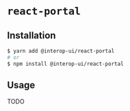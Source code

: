 # `react-portal`

## Installation

```sh
$ yarn add @interop-ui/react-portal
# or
$ npm install @interop-ui/react-portal
```

## Usage

TODO
